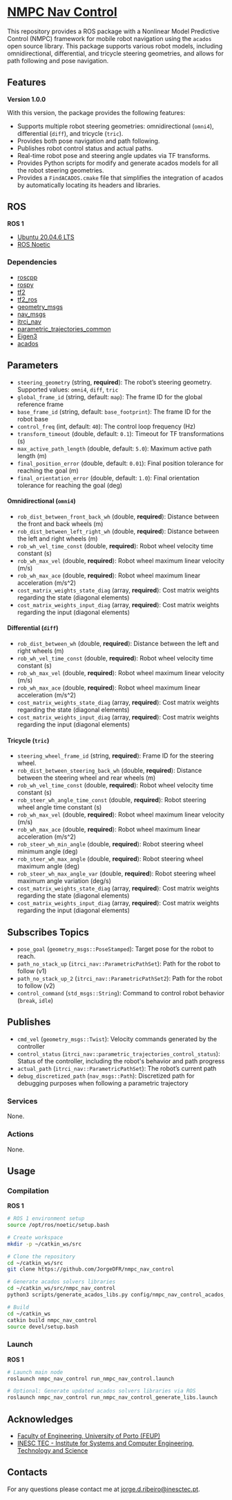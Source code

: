 # [NMPC Nav Control](https://github.com/JorgeDFR/nmpc_nav_control)

This repository provides a ROS package with a Nonlinear Model Predictive Control (NMPC) framework for mobile robot navigation using the `acados` open source library. This package supports various robot models, including omnidirectional, differential, and tricycle steering geometries, and allows for path following and pose navigation.

## Features

**Version 1.0.0**

With this version, the package provides the following features:
- Supports multiple robot steering geometries: omnidirectional (`omni4`), differential (`diff`), and tricycle (`tric`).
- Provides both pose navigation and path following.
- Publishes robot control status and actual paths.
- Real-time robot pose and steering angle updates via TF transforms.
- Provides Python scripts for modify and generate acados models for all the robot steering geometries.
- Provides a `FindACADOS.cmake` file that simplifies the integration of acados by automatically locating its headers and libraries.

## ROS

**ROS 1**

- [Ubuntu 20.04.6 LTS](https://releases.ubuntu.com/focal/)
- [ROS Noetic](https://wiki.ros.org/noetic)

### Dependencies

- [roscpp](https://wiki.ros.org/roscpp/)
- [rospy](https://wiki.ros.org/rospy/)
- [tf2](https://index.ros.org/p/tf2/)
- [tf2_ros](https://index.ros.org/p/tf2_ros/)
- [geometry_msgs](https://index.ros.org/p/geometry_msgs/)
- [nav_msgs](https://index.ros.org/p/nav_msgs/)
- [itrci_nav](https://gitlab.inesctec.pt/CRIIS/inesctec_robotics_custom_interfaces_stack/-/tree/main/itrci_nav)
- [parametric_trajectories_common](https://gitlab.inesctec.pt/mrdt/msc/trajectory-control-and-collision-avoidance-for-a-mobile-robot/parametric_trajectories_stack/-/tree/main)
- [Eigen3](https://neuro.debian.net/pkgs/libeigen3-dev.html)
- [acados](https://docs.acados.org/)

## Parameters

- `steering_geometry` (string, **required**): The robot’s steering geometry. Supported values: `omni4`, `diff`, `tric`
- `global_frame_id` (string, default: `map`): The frame ID for the global reference frame
- `base_frame_id` (string, default: `base_footprint`): The frame ID for the robot base
- `control_freq` (int, default: `40`): The control loop frequency (Hz)
- `transform_timeout` (double, default: `0.1`): Timeout for TF transformations (s)
- `max_active_path_length` (double, default: `5.0`): Maximum active path length (m)
- `final_position_error` (double, default: `0.01`): Final position tolerance for reaching the goal (m)
- `final_orientation_error` (double, default: `1.0`): Final orientation tolerance for reaching the goal (deg)

#### Omnidirectional (`omni4`)
- `rob_dist_between_front_back_wh` (double, **required**): Distance between the front and back wheels (m)
- `rob_dist_between_left_right_wh` (double, **required**): Distance between the left and right wheels (m)
- `rob_wh_vel_time_const` (double, **required**): Robot wheel velocity time constant (s)
- `rob_wh_max_vel` (double, **required**): Robot wheel maximum linear velocity (m/s)
- `rob_wh_max_ace` (double, **required**): Robot wheel maximum linear acceleration (m/s^2)
- `cost_matrix_weights_state_diag` (array, **required**): Cost matrix weights regarding the state (diagonal elements)
- `cost_matrix_weights_input_diag` (array, **required**): Cost matrix weights regarding the input (diagonal elements)

#### Differential (`diff`)
- `rob_dist_between_wh` (double, **required**): Distance between the left and right wheels (m)
- `rob_wh_vel_time_const` (double, **required**): Robot wheel velocity time constant (s)
- `rob_wh_max_vel` (double, **required**): Robot wheel maximum linear velocity (m/s)
- `rob_wh_max_ace` (double, **required**): Robot wheel maximum linear acceleration (m/s^2)
- `cost_matrix_weights_state_diag` (array, **required**): Cost matrix weights regarding the state (diagonal elements)
- `cost_matrix_weights_input_diag` (array, **required**): Cost matrix weights regarding the input (diagonal elements)

#### Tricycle (`tric`)
- `steering_wheel_frame_id` (string, **required**): Frame ID for the steering wheel.
- `rob_dist_between_steering_back_wh` (double, **required**): Distance between the steering wheel and rear wheels (m)
- `rob_wh_vel_time_const` (double, **required**): Robot wheel velocity time constant (s)
- `rob_steer_wh_angle_time_const` (double, **required**): Robot steering wheel angle time constant (s)
- `rob_wh_max_vel` (double, **required**): Robot wheel maximum linear velocity (m/s)
- `rob_wh_max_ace` (double, **required**): Robot wheel maximum linear acceleration (m/s^2)
- `rob_steer_wh_min_angle` (double, **required**): Robot steering wheel minimum angle (deg)
- `rob_steer_wh_max_angle` (double, **required**): Robot steering wheel maximum angle (deg)
- `rob_steer_wh_max_angle_var` (double, **required**): Robot steering wheel maximum angle variation (deg/s)
- `cost_matrix_weights_state_diag` (array, **required**): Cost matrix weights regarding the state (diagonal elements)
- `cost_matrix_weights_input_diag` (array, **required**): Cost matrix weights regarding the input (diagonal elements)

## Subscribes Topics

- `pose_goal` (`geometry_msgs::PoseStamped`): Target pose for the robot to reach.
- `path_no_stack_up` (`itrci_nav::ParametricPathSet`): Path for the robot to follow (v1)
- `path_no_stack_up_2` (`itrci_nav::ParametricPathSet2`): Path for the robot to follow (v2)
- `control_command` (`std_msgs::String`): Command to control robot behavior (`break`, `idle`)

## Publishes

- `cmd_vel` (`geometry_msgs::Twist`): Velocity commands generated by the controller
- `control_status` (`itrci_nav::parametric_trajectories_control_status`): Status of the controller, including the robot's behavior and path progress
- `actual_path` (`itrci_nav::ParametricPathSet`): The robot’s current path
- `debug_discretized_path` (`nav_msgs::Path`): Discretized path for debugging purposes when following a parametric trajectory

### Services

None.

### Actions

None.

## Usage

### Compilation

**ROS 1**

```sh
# ROS 1 environment setup
source /opt/ros/noetic/setup.bash

# Create workspace
mkdir -p ~/catkin_ws/src

# Clone the repository
cd ~/catkin_ws/src
git clone https://github.com/JorgeDFR/nmpc_nav_control

# Generate acados solvers libraries
cd ~/catkin_ws/src/nmpc_nav_control
python3 scripts/generate_acados_libs.py config/nmpc_nav_control_acados_models.yaml

# Build
cd ~/catkin_ws
catkin build nmpc_nav_control
source devel/setup.bash
```

### Launch

**ROS 1**

```sh
# Launch main node
roslaunch nmpc_nav_control run_nmpc_nav_control.launch

# Optional: Generate updated acados solvers libraries via ROS
roslaunch nmpc_nav_control run_nmpc_nav_control_generate_libs.launch
```

## Acknowledges

- [Faculty of Engineering, University of Porto (FEUP)](https://sigarra.up.pt/feup/en/)
- [INESC TEC - Institute for Systems and Computer Engineering, Technology and Science](https://www.inesctec.pt/en/)

## Contacts

For any questions please contact me at jorge.d.ribeiro@inesctec.pt.